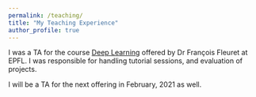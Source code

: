```yaml
---
permalink: /teaching/
title: "My Teaching Experience"
author_profile: true
---
```


I was a TA for the course [Deep Learning](https://fleuret.org/dlc/) offered by Dr François Fleuret at EPFL. I was
responsible for handling tutorial sessions, and evaluation of projects. 

I will be a TA for the next offering in February, 2021 as well. 
